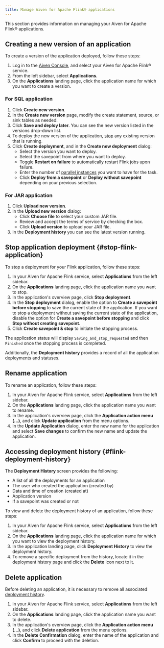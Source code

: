 ```yaml
---
title: Manage Aiven for Apache Flink® applications
---
```


This section provides information on managing your Aiven for Apache
Flink® applications.

## Creating a new version of an application

To create a version of the application deployed, follow these steps:

1.  Log in to the [Aiven Console](https://console.aiven.io/), and select
    your Aiven for Apache Flink® service.
2.  From the left sidebar, select **Applications**.
3.  On the **Applications** landing page, click the application name
    for which you want to create a version.

### For SQL application

1.  Click **Create new version**.
2.  In the **Create new version** page, modify the create statement,
    source, or sink tables as needed.
3.  Click **Save and deploy later**. You can see the new version listed
    in the versions drop-down list.
4.  To deploy the new version of the application,
    [stop](/docs/products/flink/howto/manage-flink-applications#stop-flink-application) any
    existing version that is running.
5.  Click **Create deployment**, and in the **Create new deployment**
    dialog:
    -   Select the version you want to deploy.
    -   Select the savepoint from where you want to deploy.
    -   Toggle **Restart on failure** to automatically restart Flink
        jobs upon failure.
    -   Enter the number of [parallel
        instances](https://nightlies.apache.org/flink/flink-docs-master/docs/dev/datastream/execution/parallel/)
        you want to have for the task.
    -   Click **Deploy from a savepoint** or **Deploy without
        savepoint** depending on your previous selection.

### For JAR application

1.  Click **Upload new version**.
2.  In the **Upload new version** dialog:
    -   Click **Choose file** to select your custom JAR file.
    -   Review and accept the terms of service by checking the box.
    -   Click **Upload version** to upload your JAR file.
3.  In the **Deployment history** you can see the latest version
    running.

## Stop application deployment {#stop-flink-application}

To stop a deployment for your Flink application, follow these steps:

1.  In your Aiven for Apache Flink service, select **Applications** from
    the left sidebar.
2.  On the **Applications** landing page, click the application name
    you want to stop.
3.  In the application's overview page, click **Stop deployment**.
4.  In the **Stop deployment** dialog, enable the option to **Create a
    savepoint before stopping** to save the current state of the
    application. If you want to stop a deployment without saving the
    current state of the application, disable the option for **Create a
    savepoint before stopping** and click **Stop without creating
    savepoint**.
5.  Click **Create savepoint & stop** to initiate the stopping process.

The application status will display `Saving_and_stop_requested` and then
`Finished` once the stopping process is completed.

Additionally, the **Deployment history** provides a record of all the
application deployments and statuses.

## Rename application

To rename an application, follow these steps:

1.  In your Aiven for Apache Flink service, select **Applications** from
    the left sidebar.
2.  On the **Applications** landing page, click the application name
    you want to rename.
3.  In the application's overview page, click the **Application action
    menu (\...)**, and click **Update application** from the menu
    options.
4.  In the **Update Application** dialog, enter the new name for the
    application and select **Save changes** to confirm the new name and
    update the application.

## Accessing deployment history {#flink-deployment-history}

The **Deployment History** screen provides the following:

-   A list of all the deployments for an application
-   The user who created the application (created by)
-   Data and time of creation (created at)
-   Application version
-   If a savepoint was created or not

To view and delete the deployment history of an application, follow
these steps:

1.  In your Aiven for Apache Flink service, select **Applications** from
    the left sidebar.
2.  On the **Applications** landing page, click the application name
    for which you want to view the deployment history.
3.  In the application landing page, click **Deployment History** to
    view the deployment history.
4.  To remove a specific deployment from the history, locate it in the
    deployment history page and click the **Delete** icon next to it.

## Delete application

Before deleting an application, it is necessary to remove all associated
[deployment history](/docs/products/flink/howto/manage-flink-applications#flink-deployment-history).

1.  In your Aiven for Apache Flink service, select **Applications** from
    the left sidebar.
2.  On the **Applications** landing page, click the application name
    you want to delete.
3.  In the application's overview page, click the **Application action
    menu (\...)**, and click **Delete application** from the menu
    options.
4.  In the **Delete Confirmation** dialog, enter the name of the
    application and click **Confirm** to proceed with the deletion.
